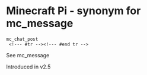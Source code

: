 # Minecraft Pi - synonym for mc_message

```
mc_chat_post 
 <!--- #tr --><!--- #end tr -->
```


See mc_message

Introduced in v2.5

